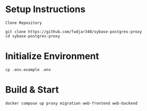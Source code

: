 # Setup Instructions
    Clone Repository
```
git clone https://github.com/fadjar340/sybase-postgres-proxy
cd sybase-postgres-proxy
```
# Initialize Environment

```
cp .env.example .env
```

# Build & Start

```
docker compose up proxy migration web-frontend web-backend
```
